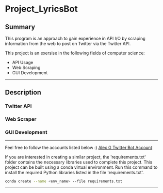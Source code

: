 # Project_LyricsBot

<!-- Summary of Project -->
## Summary
This program is an approach to gain experience in API I/O by scraping information from the web to post on Twitter via 
the Twitter API.

This project is an exersise in the following fields of computer science:
* API Usage
* Web Scraping
* GUI Development 

---
<!-- Description -->
## Description
### Twitter API

### Web Scraper

### GUI Development

---

<!-- Link to Account -->
Feel free to follow the accounts listed below :)
[Alex G Twitter Bot Account](https://twitter.com/houseofsugarbot)

<!-- Build Specifications -->
If you are interested in creating a similar project, the 'requirements.txt' folder contains the necessary libraries used 
to complete this project. This project can be built using a conda virtual environment. Run this command to install the required Python libraries listed in the 
file 'requirements.txt'.

```bash
conda create --name <env_name> --file requirements.txt
```

---
